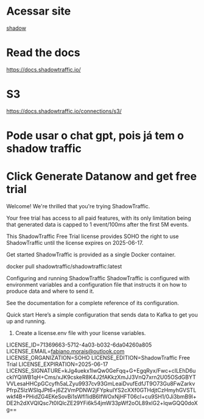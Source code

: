 # Acessar site

[shadow](https://shadowtraffic.io/)

# Read the docs

https://docs.shadowtraffic.io/

# S3 

https://docs.shadowtraffic.io/connections/s3/

# Pode usar o chat gpt, pois já tem o shadow traffic

# Click Generate Datanow and get free trial



Welcome!
We're thrilled that you're trying ShadowTraffic.

Your free trial has access to all paid features, with its only limitation being that generated data is capped to 1 event/100ms after the first 5M events.

This ShadowTraffic Free Trial license provides SOHO the right to use ShadowTraffic until the license expires on 2025-06-17.

Get started
ShadowTraffic is provided as a single Docker container.

docker pull shadowtraffic/shadowtraffic:latest

Configuring and running ShadowTraffic
ShadowTraffic is configured with environment variables and a configuration file that instructs it on how to produce data and where to send it.

See the documentation for a complete reference of its configuration.

Quick start
Here’s a simple configuration that sends data to Kafka to get you up and running.

1. Create a license.env file with your license variables.

LICENSE_ID=71369663-5712-4a03-b032-6da04260a805
LICENSE_EMAIL=fabiano.morais@outlook.com
LICENSE_ORGANIZATION=SOHO
LICENSE_EDITION=ShadowTraffic Free Trial
LICENSE_EXPIRATION=2025-06-17
LICENSE_SIGNATURE=kJg4uekx1lwQw0GeFqq+G+EgqRyx/Fwc+cILEhD6uckIYQiWB1qH+Cms/xJK9cskeR8K4J2fAKkzXmJJ3VnQ7xrn2U05OSdGBYTVVLesaHHCpGCcyfh5aLZyu9937cv93GmLeaiDvufEdfJT9O73Gu8FwZarkvPfrpZ5lzWSlqJPt6+j6Z2VmPDNW2jFYpkuIYS2cXXf0GTHdjtCzHmyhGVSTLwkf4B+PHidZG4EKeSovBi1sWfl1idB6lfWOxNjHFT06cI+cu9SH1/0Ji3bmB9l+DE2h2dXVQlQsc7t0IQlcZE29YFi6k54jmW33pWf2oOL89xlG2+lqwGQQ0doXg==

